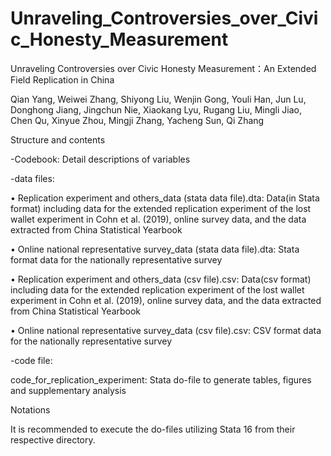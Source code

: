 # Unraveling_Controversies_over_Civic_Honesty_Measurement

Unraveling Controversies over Civic Honesty Measurement：An Extended Field Replication in China

Qian Yang, Weiwei Zhang, Shiyong Liu, Wenjin Gong, Youli Han, Jun Lu, Donghong Jiang, Jingchun Nie, Xiaokang Lyu, Rugang Liu, Mingli Jiao, Chen Qu, Xinyue Zhou, Mingji Zhang, Yacheng Sun, Qi Zhang

Structure and contents

-Codebook: Detail descriptions of variables 

-data files:

•	Replication experiment and others_data (stata data file).dta: Data(in Stata format) including data for the extended replication experiment of the lost wallet experiment in Cohn et al. (2019), online survey data, and the data extracted from China Statistical Yearbook

•	Online national representative survey_data (stata data file).dta: Stata format data for the nationally representative survey

•	Replication experiment and others_data (csv file).csv: Data(csv format) including data for the extended replication experiment of the lost wallet experiment in Cohn et al. (2019), online survey data, and the data extracted from China Statistical Yearbook

•	Online national representative survey_data (csv file).csv: CSV format data for the nationally representative survey


-code file:

code_for_replication_experiment: Stata do-file to generate tables, figures and supplementary analysis


Notations

It is recommended to execute the do-files utilizing Stata 16 from their respective directory.
